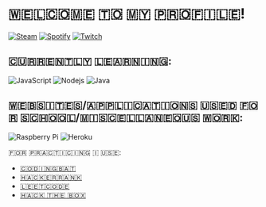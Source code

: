 # 🇼‌🇪‌🇱‌🇨‌🇴‌🇲‌🇪‌ 🇹‌🇴‌ 🇲‌🇾‌ 🇵‌🇷‌🇴‌🇫‌🇮‌🇱‌🇪‌!
<a href="https://steamcommunity.com/id/saracenRL/" target="_blank"><img src="https://img.shields.io/badge/Steam-000000?style=for-the-badge&logo=steam&logoColor=white" alt="Steam"></a>
<a href="https://www.spotify.com/us/" target="_blank"><img src="https://img.shields.io/badge/Spotify-1ED760?&style=for-the-badge&logo=spotify&logoColor=white" alt="Spotify"></a>
<a href="https://www.twitch.tv/saracen_rl" target="_blank"><img src="https://img.shields.io/badge/Twitch-9146FF?style=for-the-badge&logo=twitch&logoColor=white" alt="Twitch"></a>



## 🇨‌🇺‌🇷‌🇷‌🇪‌🇳‌🇹‌🇱‌🇾‌ 🇱‌🇪‌🇦‌🇷‌🇳‌🇮‌🇳‌🇬‌:

![JavaScript](https://img.shields.io/badge/-JavaScript-black?style=flat-square&logo=javascript)
![Nodejs](https://img.shields.io/badge/-Nodejs-black?style=flat-square&logo=Node.js)
![Java](https://img.shields.io/badge/-java-E34A86?style=flat-square&logo=java)

## 🇼‌🇪‌🇧‌🇸‌🇮‌🇹‌🇪‌🇸‌/🇦‌🇵‌🇵‌🇱‌🇮‌🇨‌🇦‌🇹‌🇮‌🇴‌🇳‌🇸‌ 🇺‌🇸‌🇪‌🇩‌ 🇫‌🇴‌🇷‌ 🇸‌🇨‌🇭‌🇴‌🇴‌🇱‌/🇲‌🇮‌🇸‌🇨‌🇪‌🇱‌🇱‌🇦‌🇳‌🇪‌🇴‌🇺‌🇸‌ 🇼‌🇴‌🇷‌🇰‌:

![Raspberry Pi](https://img.shields.io/badge/-Raspberry%20Pi-C51A4A?style=flat-square&logo=Raspberry-Pi)
![Heroku](https://img.shields.io/badge/-Heroku-430098?style=flat-square&logo=heroku)

🇫‌🇴‌🇷‌ 🇵‌🇷‌🇦‌🇨‌🇹‌🇮‌🇨‌🇮‌🇳‌🇬‌ 🇮‌ 🇺‌🇸‌🇪‌:

* [🇨‌🇴‌🇩‌🇮‌🇳‌🇬‌🇧‌🇦‌🇹‌](https://codingbat.com/java)
* [🇭‌🇦‌🇨‌🇰‌🇪‌🇷‌🇷‌🇦‌🇳‌🇰‌](https://www.hackerrank.com/dashboard)
* [🇱‌🇪‌🇪‌🇹‌🇨‌🇴‌🇩‌🇪‌](https://leetcode.com/)
* [🇭‌🇦‌🇨‌🇰‌ 🇹‌🇭‌🇪‌ 🇧‌🇴‌🇽‌](https://www.hackthebox.com/)

<!--
**JSusak/JSusak** is a ✨ _special_ ✨ repository because its `README.md` (this file) appears on your GitHub profile.

Here are some ideas to get you started:

- 🔭 I’m currently working on ...
- 🌱 I’m currently learning ...
- 👯 I’m looking to collaborate on ...
- 🤔 I’m looking for help with ...
- 💬 Ask me about ...
- 📫 How to reach me: ...
- 😄 Pronouns: ...
- ⚡ Fun fact: ...
-->
